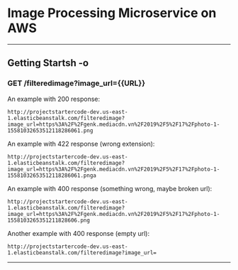 # Image Processing Microservice on AWS


***
## Getting Startsh -o

### GET /filteredimage?image_url={{URL}}

An example with 200 response:
```
http://projectstartercode-dev.us-east-1.elasticbeanstalk.com/filteredimage?image_url=https%3A%2F%2Fgenk.mediacdn.vn%2F2019%2F5%2F17%2Fphoto-1-15581032653512118286061.png
```

An example with 422 response (wrong extension):
```
http://projectstartercode-dev.us-east-1.elasticbeanstalk.com/filteredimage?image_url=https%3A%2F%2Fgenk.mediacdn.vn%2F2019%2F5%2F17%2Fphoto-1-15581032653512118286061.pnga
```

An example with 400 response (something wrong, maybe broken url):
```
http://projectstartercode-dev.us-east-1.elasticbeanstalk.com/filteredimage?image_url=https%3A%2F%2Fgenk.mediacdn.vn%2F2019%2F5%2F17%2Fphoto-1-1558103265351211828606.png
```

Another example with 400 response (empty url):
```
http://projectstartercode-dev.us-east-1.elasticbeanstalk.com/filteredimage?image_url=
```

***